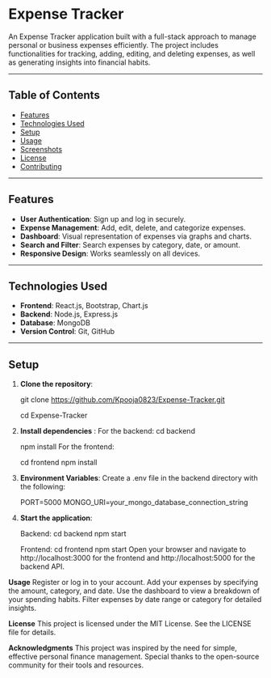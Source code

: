 # Expense Tracker

An Expense Tracker application built with a full-stack approach to manage personal or business expenses efficiently. The project includes functionalities for tracking, adding, editing, and deleting expenses, as well as generating insights into financial habits.

---

## Table of Contents
- [Features](#features)
- [Technologies Used](#technologies-used)
- [Setup](#setup)
- [Usage](#usage)
- [Screenshots](#screenshots)
- [License](#license)
- [Contributing](#contributing)

---

## Features
- **User Authentication**: Sign up and log in securely.
- **Expense Management**: Add, edit, delete, and categorize expenses.
- **Dashboard**: Visual representation of expenses via graphs and charts.
- **Search and Filter**: Search expenses by category, date, or amount.
- **Responsive Design**: Works seamlessly on all devices.

---

## Technologies Used
- **Frontend**: React.js, Bootstrap, Chart.js
- **Backend**: Node.js, Express.js
- **Database**: MongoDB
- **Version Control**: Git, GitHub

---

## Setup
1. **Clone the repository**:
   
     git clone https://github.com/Kpooja0823/Expense-Tracker.git
   
     cd Expense-Tracker
3. **Install dependencies** :
    For the backend:
    cd backend
   
    npm install
    For the frontend:

    cd frontend
    npm install
   
5. **Environment Variables**:
   Create a .env file in the backend directory with the following:
   
    PORT=5000
    MONGO_URI=your_mongo_database_connection_string
   
7.  **Start the application**:

    Backend:
    cd backend
    npm start
    
    Frontend:
    cd frontend
    npm start
Open your browser and navigate to http://localhost:3000 for the frontend and http://localhost:5000 for the backend API.

**Usage**
Register or log in to your account.
Add your expenses by specifying the amount, category, and date.
Use the dashboard to view a breakdown of your spending habits.
Filter expenses by date range or category for detailed insights.

**License**
This project is licensed under the MIT License. See the LICENSE file for details.

**Acknowledgments**
This project was inspired by the need for simple, effective personal finance management. Special thanks to the open-source community for their tools and resources.
